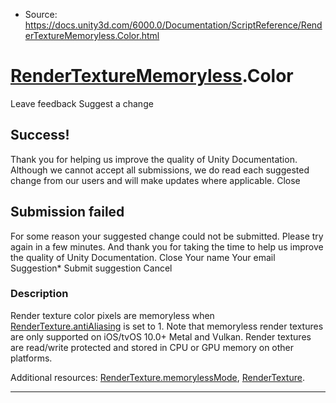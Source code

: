 * Source: https://docs.unity3d.com/6000.0/Documentation/ScriptReference/RenderTextureMemoryless.Color.html

#  [RenderTextureMemoryless](https://docs.unity3d.com/6000.0/Documentation/ScriptReference/RenderTextureMemoryless.html).Color
Leave feedback
Suggest a change
## Success!
Thank you for helping us improve the quality of Unity Documentation. Although we cannot accept all submissions, we do read each suggested change from our users and will make updates where applicable.
Close
## Submission failed
For some reason your suggested change could not be submitted. Please <a>try again</a> in a few minutes. And thank you for taking the time to help us improve the quality of Unity Documentation.
Close
Your name Your email Suggestion* Submit suggestion
Cancel
### Description
Render texture color pixels are memoryless when [RenderTexture.antiAliasing](https://docs.unity3d.com/6000.0/Documentation/ScriptReference/RenderTexture-antiAliasing.html) is set to 1.
Note that memoryless render textures are only supported on iOS/tvOS 10.0+ Metal and Vulkan. Render textures are read/write protected and stored in CPU or GPU memory on other platforms.  
  
Additional resources: [RenderTexture.memorylessMode](https://docs.unity3d.com/6000.0/Documentation/ScriptReference/RenderTexture-memorylessMode.html), [RenderTexture](https://docs.unity3d.com/6000.0/Documentation/ScriptReference/RenderTexture.html).
* * *
